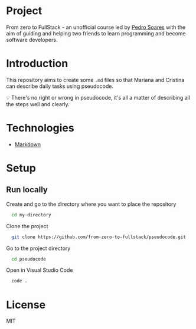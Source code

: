 # Project

From zero to FullStack - an unofficial course led by [Pedro Soares](https://github.com/pncsoares) with the aim of guiding and helping two friends to learn programming and become software developers.

# Introduction

This repository aims to create some `.md` files so that Mariana and Cristina can describe daily tasks using pseudocode.

💡 There's no right or wrong in pseudocode, it's all a matter of describing all the steps well and clearly.

# Technologies

- [Markdown](https://www.markdownguide.org/basic-syntax/)

# Setup

## Run locally

Create and go to the directory where you want to place the repository

```bash
  cd my-directory
```

Clone the project

```bash
  git clone https://github.com/from-zero-to-fullstack/pseudocode.git
```

Go to the project directory

```bash
  cd pseudocode
```

Open in Visual Studio Code

```bash
  code .
```

# License

MIT